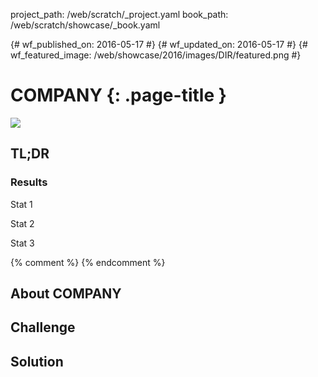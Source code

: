 project_path: /web/scratch/_project.yaml
book_path: /web/scratch/showcase/_book.yaml

{# wf_published_on: 2016-05-17 #}
{# wf_updated_on: 2016-05-17 #}
{# wf_featured_image: /web/showcase/2016/images/DIR/featured.png #}

<link rel="stylesheet" type="text/css" href="/web/scratch/showcase/showcase.css">

# COMPANY {: .page-title }

<img src="images/DIR/FILE.png" class="attempt-right">

## TL;DR



### Results

<span class="compare-yes"></span> Stat 1

<span class="compare-yes"></span> Stat 2

<span class="compare-yes"></span> Stat 3

{% comment %}
<a hidden class="button button-primary" href="pdfs/FILE.pdf">
  Download PDF Case study
</a>
{% endcomment %}


## About COMPANY



## Challenge



## Solution


